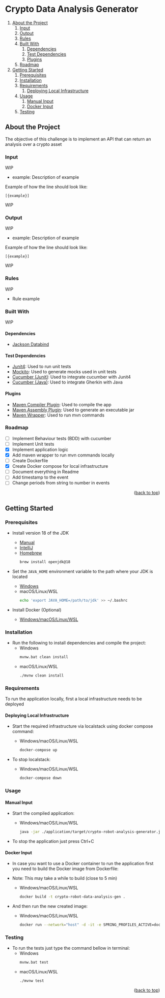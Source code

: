 <div id="top"></div>

# Crypto Data Analysis Generator

1. [About the Project](#about-the-project)
    1. [Input](#input)
    2. [Output](#output)
    3. [Rules](#rules)
    4. [Built With](#built-with)
       1. [Dependencies](#dependencies)
       2. [Test Dependencies](#test-dependencies)
       3. [Plugins](#plugins)
    5. [Roadmap](#roadmap)
2. [Getting Started](#getting-started)
    1. [Prerequisites](#prerequisites)
    2. [Installation](#installation)
    3. [Requirements](#requirements)
       1. [Deploying Local Infrastructure](#deploying-local-infrastructure)
    4. [Usage](#usage)
       1. [Manual Input](#manual-input)
       2. [Docker Input](#docker-input)
    5. [Testing](#testing)

## About the Project

The objective of this challenge is to implement an API that can return an analysis over a crypto asset

### Input

WIP

- example: Description of example

Example of how the line should look like:

```
[{example}]
```

WIP

### Output

WIP

- example: Description of example

Example of how the line should look like:

```
[{example}]
```

WIP

### Rules

WIP

* Rule example

### Built With

WIP

#### Dependencies

* [Jackson Databind](https://github.com/FasterXML/jackson-databind)

#### Test Dependencies

* [Junit4](https://github.com/junit-team/junit4): Used to run unit tests
* [Mockito](https://github.com/mockito/mockito): Used to generate mocks used in unit tests
* [Cucumber (Junit)](https://cucumber.io/docs/cucumber/api/#junit): Used to integrate cucumber with Junit4
* [Cucumber (Java)](https://cucumber.io/docs/installation/java/): Used to integrate Gherkin with Java

#### Plugins

* [Maven Compiler Plugin](https://maven.apache.org/plugins/maven-compiler-plugin/): Used to compile the app
* [Maven Assembly Plugin](https://maven.apache.org/plugins/maven-assembly-plugin/): Used to generate an executable jar
* [Maven Wrapper](https://maven.apache.org/wrapper/): Used to run mvn commands

### Roadmap

* [ ] Implement Behaviour tests (BDD) with cucumber
* [ ] Implement Unit tests 
* [x] Implement application logic 
* [x] Add maven wrapper to run mvn commands locally 
* [ ] Create Dockerfile 
* [x] Create Docker compose for local infrastructure 
* [ ] Document everything in Readme
* [ ] Add timestamp to the event
* [ ] Change periods from string to number in events

<p align="right">(<a href="#top">back to top</a>)</p>

## Getting Started

### Prerequisites

- Install version 18 of the JDK
    - [Manual](https://adoptium.net/?variant=openjdk18)
    - [IntelliJ](https://www.jetbrains.com/help/idea/sdk.html#jdk)
    - [Homebrew](https://docs.brew.sh/Installation)
      ```bash
      brew install openjdk@18
      ```

- Set the `JAVA_HOME` environment variable to the path where your JDK is located
    - [Windows](https://confluence.atlassian.com/doc/setting-the-java_home-variable-in-windows-8895.html)
    - macOS/Linux/WSL
      ```bash
      echo 'export JAVA_HOME=/path/to/jdk' >> ~/.bashrc 
      ```

- Install Docker (Optional)
    - [Windows/macOS/Linux/WSL](https://www.docker.com/get-started/)

### Installation

- Run the following to install dependencies and compile the project:
    - Windows
      ```bash
      mvnw.bat clean install
      ```
    - macOS/Linux/WSL
      ```bash
      ./mvnw clean install
      ```

### Requirements

To run the application locally, first a local infrastructure needs to be deployed

#### Deploying Local Infrastructure

- Start the required infrastructure via localstack using docker compose command:
    - Windows/macOS/Linux/WSL
      ```bash
      docker-compose up
      ```

- To stop localstack:
    - Windows/macOS/Linux/WSL
      ```bash
      docker-compose down
      ```

### Usage

#### Manual Input
      
- Start the compiled application:
    - Windows/macOS/Linux/WSL
      ```bash
      java -jar ./application/target/crypto-robot-analysis-generator.jar --spring.profiles.active=local
      ```
      
- To stop the application just press Ctrl+C 

#### Docker Input
- In case you want to use a Docker container to run the application first you need to build the Docker image from Dockerfile:
- Note: This may take a while to build (close to 5 min)
    - Windows/macOS/Linux/WSL
      ```bash
      docker build -t crypto-robot-data-analysis-gen .
      ```
      
- And then run the new created image:
  - Windows/macOS/Linux/WSL
    ```bash
    docker run --network="host" -d -it -e SPRING_PROFILES_ACTIVE=docker crypto-robot-data-analysis-gen:latest 
    ```
    
### Testing 

- To run the tests just type the command bellow in terminal:
    - Windows
      ```bash
      mvnw.bat test
      ```
    - macOS/Linux/WSL
      ```bash
      ./mvnw test
      ```

<p align="right">(<a href="#top">back to top</a>)</p>